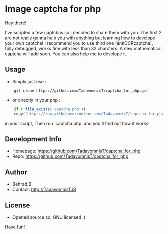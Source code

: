 # Image captcha for php

Hey there!

I've scripted a few captchas so I decided to share them with you.
The first 2 are not really gonna help you with anything but learning how to develope your own captcha!
I recommend you to use third one (antiOCRcaptcha), fully debugged, works fine with less than 32 charcters.
A new mathematical captcha will add soon.
You can also help me to develope it.

## Usage
* Simply just use :
```
    git clone https://github.com/TadavomnisT/captcha_for_php.git
```
* or directly in your php :
```php
    if (!file_exists('captcha.php'))
    copy('https://raw.githubusercontent.com/TadavomnisT/captcha_for_php/master/index.php', 'captcha.php');
```
in your script,
Then run 'captcha.php' and you'll find out how it works!

## Development Info
* Homepage: https://github.com/TadavomnisT/captcha_for_php
* Repo: https://github.com/TadavomnisT/captcha_for_php

## Author
* Behrad.B
* Contact: http://TadavomnisT.iR

## License
* Opened source so, GNU licensed :)

Have fun!
